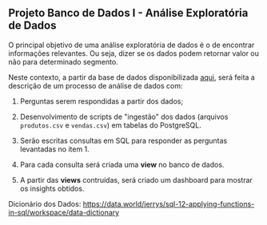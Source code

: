 
## Projeto Banco de Dados I - Análise Exploratória de Dados

O principal objetivo de uma análise exploratória de dados é o de encontrar informações relevantes. Ou seja, dizer se os dados podem retornar valor ou não para determinado segmento. 

Neste contexto, a partir da base de dados disponibilizada [aqui](https://github.com/joelsonSantos/banco_de_dados-aula7/tree/main/aula%207), será feita a descrição de um processo de análise de dados com:

1) Perguntas serem respondidas a partir dos dados;

2) Desenvolvimento de scripts de "ingestão" dos dados (arquivos `produtos.csv` e `vendas.csv`) em tabelas do PostgreSQL.

3) Serão escritas consultas em SQL para responder as perguntas levantadas no item 1.

4) Para cada consulta será criada uma **view** no banco de dados.

5) A partir das **views** contruídas, será criado um dashboard para mostrar os insights obtidos.

Dicionário dos Dados: https://data.world/jerrys/sql-12-applying-functions-in-sql/workspace/data-dictionary
